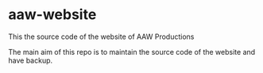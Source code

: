 aaw-website
===========

This the source code of the website of AAW Productions

The main aim of this repo is to maintain the source code of the website and have backup. 
